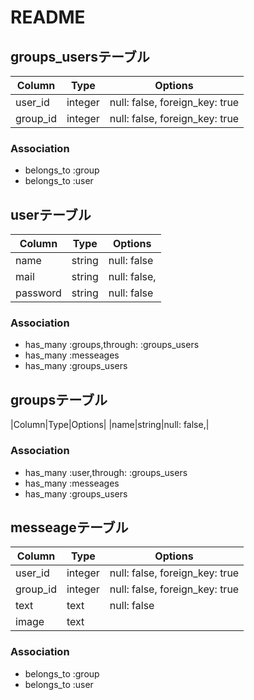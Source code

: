 # README


## groups_usersテーブル

|Column|Type|Options|
|------|----|-------|
|user_id|integer|null: false, foreign_key: true|
|group_id|integer|null: false, foreign_key: true|

### Association
- belongs_to :group
- belongs_to :user


## userテーブル

|Column|Type|Options|
|------|----|-------|
|name|string|null: false|
|mail|string|null: false,|
|password|string|null: false|

### Association
- has_many :groups,through: :groups_users
- has_many :messeages
- has_many :groups_users


## groupsテーブル

|Column|Type|Options|
|name|string|null: false,|

### Association
- has_many :user,through: :groups_users
- has_many :messeages
- has_many :groups_users

## messeageテーブル

|Column|Type|Options|
|------|----|-------|
|user_id|integer|null: false, foreign_key: true|
|group_id|integer|null: false, foreign_key: true|
|text|text|null: false|
|image|text||

### Association
- belongs_to :group
- belongs_to :user


